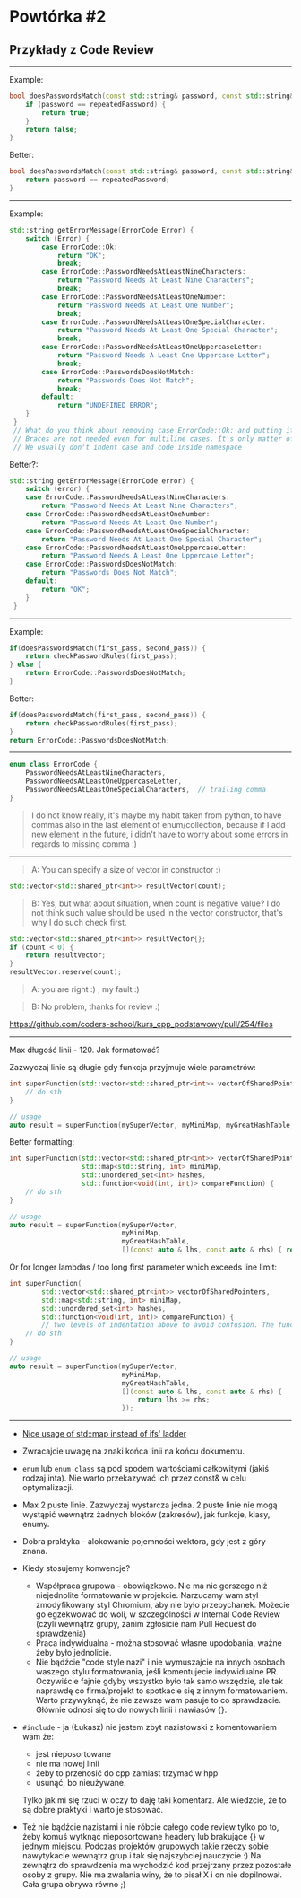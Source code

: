 # Powtórka #2

## Przykłady z Code Review

___

Example:

```cpp
bool doesPasswordsMatch(const std::string& password, const std::string& repeatedPassword) {
    if (password == repeatedPassword) {
        return true;
    }
    return false;
}
```

Better:

```cpp
bool doesPasswordsMatch(const std::string& password, const std::string& repeatedPassword) {
    return password == repeatedPassword;
}
```

___

Example:

```cpp
std::string getErrorMessage(ErrorCode Error) {
    switch (Error) {
        case ErrorCode::Ok:
            return "OK";
            break;
        case ErrorCode::PasswordNeedsAtLeastNineCharacters:
            return "Password Needs At Least Nine Characters";
            break;
        case ErrorCode::PasswordNeedsAtLeastOneNumber:
            return "Password Needs At Least One Number";
            break;
        case ErrorCode::PasswordNeedsAtLeastOneSpecialCharacter:
            return "Password Needs At Least One Special Character";
            break;
        case ErrorCode::PasswordNeedsAtLeastOneUppercaseLetter:
            return "Password Needs A Least One Uppercase Letter";
            break;
        case ErrorCode::PasswordsDoesNotMatch:
            return "Passwords Does Not Match";
            break;
        default:
            return "UNDEFINED ERROR";
    }
 }
 // What do you think about removing case ErrorCode::Ok: and putting it in default?
 // Braces are not needed even for multiline cases. It's only matter of convention if you should apply them or not. They don't provide additional safety.
 // We usually don't indent case and code inside namespace
```

Better?:

```cpp
std::string getErrorMessage(ErrorCode error) {
    switch (error) {
    case ErrorCode::PasswordNeedsAtLeastNineCharacters:
        return "Password Needs At Least Nine Characters";
    case ErrorCode::PasswordNeedsAtLeastOneNumber:
        return "Password Needs At Least One Number";
    case ErrorCode::PasswordNeedsAtLeastOneSpecialCharacter:
        return "Password Needs At Least One Special Character";
    case ErrorCode::PasswordNeedsAtLeastOneUppercaseLetter:
        return "Password Needs A Least One Uppercase Letter";
    case ErrorCode::PasswordsDoesNotMatch:
        return "Passwords Does Not Match";
    default:
        return "OK";
    }
 }
```

___

Example:

```cpp
if(doesPasswordsMatch(first_pass, second_pass)) {
    return checkPasswordRules(first_pass);
} else {
    return ErrorCode::PasswordsDoesNotMatch;
}
```

Better:

```cpp
if(doesPasswordsMatch(first_pass, second_pass)) {
    return checkPasswordRules(first_pass);
}
return ErrorCode::PasswordsDoesNotMatch;
```


___

```cpp
enum class ErrorCode {
    PasswordNeedsAtLeastNineCharacters,
    PasswordNeedsAtLeastOneUppercaseLetter,
    PasswordNeedsAtLeastOneSpecialCharacters,  // trailing comma
}
```

> I do not know really, it's maybe my habit taken from python, to have commas also in the last element of enum/collection, because if I add new element in the future, i didn't have to worry about some errors in regards to missing comma :)

___

> A: You can specify a size of vector in constructor :)

```cpp
std::vector<std::shared_ptr<int>> resultVector(count);
```

> B: Yes, but what about situation, when count is negative value? I do not think such value should be used in the vector constructor, that's why I do such check first.

```cpp
std::vector<std::shared_ptr<int>> resultVector{};
if (count < 0) {
    return resultVector;
}
resultVector.reserve(count);
```

> A: you are right :) , my fault :)

> B: No problem, thanks for review :)

https://github.com/coders-school/kurs_cpp_podstawowy/pull/254/files

___

Max długość linii - 120. Jak formatować?

Zazwyczaj linie są długie gdy funkcja przyjmuje wiele parametrów:

```cpp
int superFunction(std::vector<std::shared_ptr<int>> vectorOfSharedPointers, std::map<std::string, int> miniMap, std::unordered_set<int> hashes, std::function<void(int, int)> compareFunction) {
    // do sth
}

// usage
auto result = superFunction(mySuperVector, myMiniMap, myGreatHashTable, [](const auto & lhs, const auto & rhs) { return lhs >= rhs;})
```

Better formatting:

```cpp
int superFunction(std::vector<std::shared_ptr<int>> vectorOfSharedPointers,
                  std::map<std::string, int> miniMap,
                  std::unordered_set<int> hashes,
                  std::function<void(int, int)> compareFunction) {
    // do sth
}

// usage
auto result = superFunction(mySuperVector,
                            myMiniMap,
                            myGreatHashTable,
                            [](const auto & lhs, const auto & rhs) { return lhs >= rhs;});
```

Or for longer lambdas / too long first parameter which exceeds line limit:

```cpp
int superFunction(
        std::vector<std::shared_ptr<int>> vectorOfSharedPointers,
        std::map<std::string, int> miniMap,
        std::unordered_set<int> hashes,
        std::function<void(int, int)> compareFunction) {
        // two levels of indentation above to avoid confusion. The function body below will be indented with one level
    // do sth
}

// usage
auto result = superFunction(mySuperVector,
                            myMiniMap,
                            myGreatHashTable,
                            [](const auto & lhs, const auto & rhs) {
                                return lhs >= rhs;
                            });
```

___

* [Nice usage of std::map instead of ifs' ladder](https://github.com/coders-school/kurs_cpp_podstawowy/pull/252/files)
* Zwracajcie uwagę na znaki końca linii na końcu dokumentu.
* `enum` lub `enum class` są pod spodem wartościami całkowitymi (jakiś rodzaj inta). Nie warto przekazywać ich przez const& w celu optymalizacji.
* Max 2 puste linie. Zazwyczaj wystarcza jedna. 2 puste linie nie mogą wystąpić wewnątrz żadnych bloków (zakresów), jak funkcje, klasy, enumy.
* Dobra praktyka - alokowanie pojemności wektora, gdy jest z góry znana.
* Kiedy stosujemy konwencje?
  * Współpraca grupowa - obowiązkowo. Nie ma nic gorszego niż niejednolite formatowanie w projekcie. Narzucamy wam styl zmodyfikowany styl Chromium, aby nie było przepychanek. Możecie go egzekwować do woli, w szczególności w Internal Code Review (czyli wewnątrz grupy, zanim zgłosicie nam Pull Request do sprawdzenia)
  * Praca indywidualna - można stosować własne upodobania, ważne żeby było jednolicie.
  * Nie bądźcie "code style nazi" i nie wymuszajcie na innych osobach waszego stylu formatowania, jeśli komentujecie indywidualne PR. Oczywiście fajnie gdyby wszystko było tak samo wszędzie, ale tak naprawdę co firma/projekt to spotkacie się z innym formatowaniem. Warto przywyknąć, że nie zawsze wam pasuje to co sprawdzacie. Głównie odnosi się to do nowych linii i nawiasów {}.
* `#include` - ja (Łukasz) nie jestem zbyt nazistowski z komentowaniem wam że:
  * jest nieposortowane
  * nie ma nowej linii
  * żeby to przenosić do cpp zamiast trzymać w hpp
  * usunąć, bo nieużywane.
  
  Tylko jak mi się rzuci w oczy to daję taki komentarz. Ale wiedzcie, że to są dobre praktyki i warto je stosować.

* Też nie bądźcie nazistami i nie róbcie całego code review tylko po to, żeby komuś wytknąć nieposortowane headery lub brakujące {} w jednym miejscu. Podczas projektów grupowych takie rzeczy sobie nawytykacie wewnątrz grup i tak się najszybciej nauczycie :) Na zewnątrz do sprawdzenia ma wychodzić kod przejrzany przez pozostałe osoby z grupy. Nie ma zwalania winy, że to pisał X i on nie dopilnował. Cała grupa obrywa równo ;)
